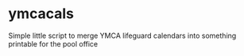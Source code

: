 # ymcacals
Simple little script to merge YMCA lifeguard calendars into something printable for the pool office
